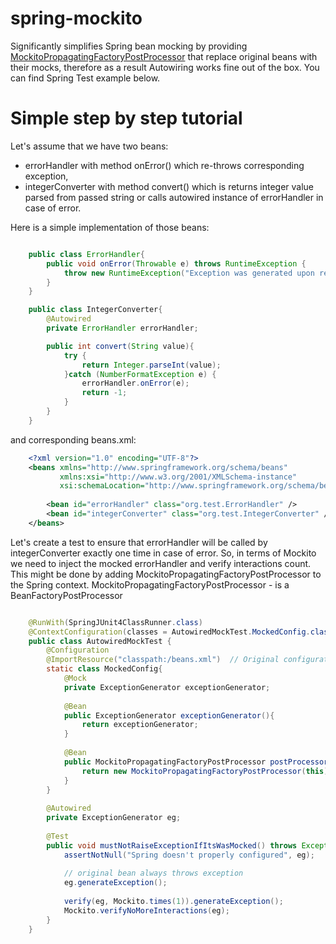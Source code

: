 spring-mockito
==============

Significantly simplifies Spring bean mocking by providing [MockitoPropagatingFactoryPostProcessor](https://github.com/srgg/spring-mockito/blob/master/src/main/java/com/github/srgg/springmockito/MockitoPropagatingFactoryPostProcessor.java) that replace original beans with their mocks, therefore as a result Autowiring works fine out of the box. You can find Spring Test example below.

Simple step by step tutorial
============================

Let's assume that we have two beans:
   - errorHandler with method onError() which re-throws corresponding  exception,
   - integerConverter with method convert() which is returns integer value parsed from passed string or calls autowired instance of errorHandler in case of error.

Here is a simple implementation of those beans:

```java

    public class ErrorHandler{
        public void onError(Throwable e) throws RuntimeException {
            throw new RuntimeException("Exception was generated upon request", e);
        }
    }

    public class IntegerConverter{
        @Autowired
        private ErrorHandler errorHandler;

        public int convert(String value){
            try {
                return Integer.parseInt(value);
            }catch (NumberFormatException e) {
                errorHandler.onError(e);
                return -1;
            }
        }
    }

```

and corresponding beans.xml:

```xml
    <?xml version="1.0" encoding="UTF-8"?>
    <beans xmlns="http://www.springframework.org/schema/beans"
           xmlns:xsi="http://www.w3.org/2001/XMLSchema-instance"
           xsi:schemaLocation="http://www.springframework.org/schema/beans http://www.springframework.org/schema/beans/spring-beans.xsd">
    
        <bean id="errorHandler" class="org.test.ErrorHandler" />
        <bean id="integerConverter" class="org.test.IntegerConverter" />
    </beans>
```


Let's create a test to ensure that errorHandler will be called by integerConverter exactly one time in case of error. So, in terms of Mockito we need to inject the mocked errorHandler and verify interactions count. This might be done by adding MockitoPropagatingFactoryPostProcessor to the Spring context.
MockitoPropagatingFactoryPostProcessor - is a BeanFactoryPostProcessor

```java

    @RunWith(SpringJUnit4ClassRunner.class)
    @ContextConfiguration(classes = AutowiredMockTest.MockedConfig.class)
    public class AutowiredMockTest {
        @Configuration
        @ImportResource("classpath:/beans.xml")  // Original configuration
        static class MockedConfig{
            @Mock
            private ExceptionGenerator exceptionGenerator;
    
            @Bean
            public ExceptionGenerator exceptionGenerator(){
                return exceptionGenerator;
            }
    
            @Bean
            public MockitoPropagatingFactoryPostProcessor postProcessor(){
                return new MockitoPropagatingFactoryPostProcessor(this);
            }
        }
    
        @Autowired
        private ExceptionGenerator eg;
    
        @Test
        public void mustNotRaiseExceptionIfItsWasMocked() throws Exception {
            assertNotNull("Spring doesn't properly configured", eg);
    
            // original bean always throws exception
            eg.generateException();
    
            verify(eg, Mockito.times(1)).generateException();
            Mockito.verifyNoMoreInteractions(eg);
        }
    }

```

